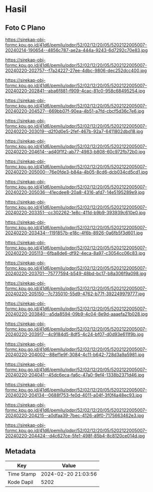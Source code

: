# Hasil

## Foto C Plano

https://sirekap-obj-formc.kpu.go.id/41d6/pemilu/pdpr/52/02/12/20/05/5202122005007-20240214-190654--4856c787-ae2a-444a-9243-6d7292c70e83.jpg

https://sirekap-obj-formc.kpu.go.id/41d6/pemilu/pdpr/52/02/12/20/05/5202122005007-20240220-202757--f7a24227-27ee-4dbc-9806-dec252dcc400.jpg

https://sirekap-obj-formc.kpu.go.id/41d6/pemilu/pdpr/52/02/12/20/05/5202122005007-20240220-202841--aba6f881-f909-4cac-81c0-958c68495254.jpg

https://sirekap-obj-formc.kpu.go.id/41d6/pemilu/pdpr/52/02/12/20/05/5202122005007-20240220-204527--669bb07f-90ea-4b51-a7fd-cbcf5d36c7e6.jpg

https://sirekap-obj-formc.kpu.go.id/41d6/pemilu/pdpr/52/02/12/20/05/5202122005007-20240220-203019--d2f0d0e5-2fef-467b-92a7-6411802dbd18.jpg

https://sirekap-obj-formc.kpu.go.id/41d6/pemilu/pdpr/52/02/12/20/05/5202122005007-20240220-204614--ad40f1f2-ab77-4983-b808-60c972fb72b0.jpg

https://sirekap-obj-formc.kpu.go.id/41d6/pemilu/pdpr/52/02/12/20/05/5202122005007-20240220-205000--76e0fde3-b84a-4b05-8cd6-dcb034cd5cd1.jpg

https://sirekap-obj-formc.kpu.go.id/41d6/pemilu/pdpr/52/02/12/20/05/5202122005007-20240220-205036--41ecdee8-20a8-4316-afd7-14e5195289e9.jpg

https://sirekap-obj-formc.kpu.go.id/41d6/pemilu/pdpr/52/02/12/20/05/5202122005007-20240220-203351--cc302262-1e8c-411d-b9b9-393939c610e0.jpg

https://sirekap-obj-formc.kpu.go.id/41d6/pemilu/pdpr/52/02/12/20/05/5202122005007-20240220-203434--1191857b-e18c-4f6b-8926-0a6fb5f3d601.jpg

https://sirekap-obj-formc.kpu.go.id/41d6/pemilu/pdpr/52/02/12/20/05/5202122005007-20240220-205113--6fba8de6-df92-4eca-8a97-c3054cc06c83.jpg

https://sirekap-obj-formc.kpu.go.id/41d6/pemilu/pdpr/52/02/12/20/05/5202122005007-20240220-203701--75777594-b549-48bd-bc17-b8a306f9a098.jpg

https://sirekap-obj-formc.kpu.go.id/41d6/pemilu/pdpr/52/02/12/20/05/5202122005007-20240220-205150--7c735010-55d9-4762-b77f-392249979777.jpg

https://sirekap-obj-formc.kpu.go.id/41d6/pemilu/pdpr/52/02/12/20/05/5202122005007-20240220-203840--a5da8594-09b9-4c04-8e9d-aaaefa21b028.jpg

https://sirekap-obj-formc.kpu.go.id/41d6/pemilu/pdpr/52/02/12/20/05/5202122005007-20240220-203917--4c9184d5-8df5-4c24-bf07-d0d93e611f9b.jpg

https://sirekap-obj-formc.kpu.go.id/41d6/pemilu/pdpr/52/02/12/20/05/5202122005007-20240220-204002--88ef1e9f-3084-4c11-b642-728d3a9a5981.jpg

https://sirekap-obj-formc.kpu.go.id/41d6/pemilu/pdpr/52/02/12/20/05/5202122005007-20240220-204041--45dc6eca-fa6c-47a0-9ef4-1338b2371d46.jpg

https://sirekap-obj-formc.kpu.go.id/41d6/pemilu/pdpr/52/02/12/20/05/5202122005007-20240220-204134--0688f753-fe0d-4011-a04f-3f0f4a48ec93.jpg

https://sirekap-obj-formc.kpu.go.id/41d6/pemilu/pdpr/52/02/12/20/05/5202122005007-20240220-204215--a0dfaa39-7bec-4126-a9f0-7175663462e3.jpg

https://sirekap-obj-formc.kpu.go.id/41d6/pemilu/pdpr/52/02/12/20/05/5202122005007-20240220-204424--d4c627ce-5fe1-498f-85b4-8c8120ce014d.jpg


## Metadata

| Key        | Value               |
| ---------- | ------------------- |
| Time Stamp | 2024-02-20 21:03:56 |
| Kode Dapil | 5202                |



